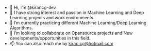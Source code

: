 - 👋 Hi, I’m @kirancg-dev
- 👀 I have strong interest and passion in Machine Learning and Deep Learning projects and work environments.
- 🌱 I’m currently practicing different Machine Learning/Deep Learning Algorithms.
- 💞️ I’m looking to collaborate on Opensource projects and New developments/opportunities in this field.
- 📫 You can also reach me by kiran.cg@hotmail.com

<!---
kirancg-dev/kirancg-dev is a ✨ special ✨ repository because its `README.md` (this file) appears on your GitHub profile.
You can click the Preview link to take a look at your changes.
--->
